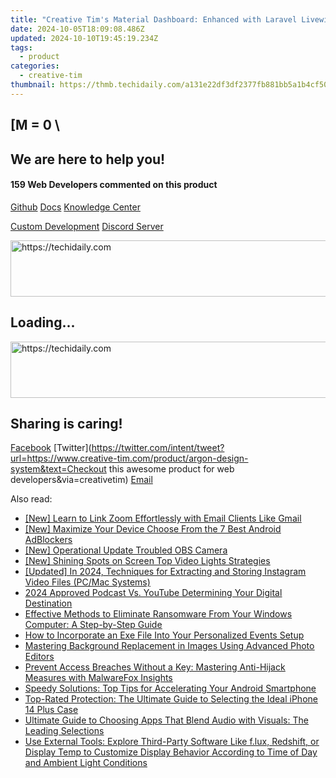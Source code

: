 ```yaml
---
title: "Creative Tim's Material Dashboard: Enhanced with Laravel Livewire Support"
date: 2024-10-05T18:09:08.486Z
updated: 2024-10-10T19:45:19.234Z
tags:
  - product
categories:
  - creative-tim
thumbnail: https://thmb.techidaily.com/a131e22df3df2377fb881bb5a1b4cf5042cfae5314bdf30aa6391ae79d2a6b0c.jpg
---
```


## \[M = 0 \

## We are here to help you!

#### 159 Web Developers commented on this product

[Github](https://github.com/creativetimofficial/argon-design-system) [Docs](https://tools.techidaily.com/creative-tim/products/) [Knowledge Center](https://tools.techidaily.com/creative-tim/products/) 

[Custom Development](https://tools.techidaily.com/creative-tim/products/) [Discord Server](https://discord.com/invite/FhCJCaHdQa) 

<!-- affiliate ads begin -->
<a href="https://appsumo.8odi.net/c/5597632/2151854/7443" target="_top" id="2151854">
  <img src="//a.impactradius-go.com/display-ad/7443-2151854" border="0" alt="https://techidaily.com" width="600" height="90"/>
</a>
<img height="0" width="0" src="https://appsumo.8odi.net/i/5597632/2151854/7443" style="position:absolute;visibility:hidden;" border="0" />
<!-- affiliate ads end -->

## Loading...

<!-- affiliate ads begin -->
<a href="https://ephamedtechinc.pxf.io/c/5597632/2136624/26400" target="_top" id="2136624">
  <img src="//a.impactradius-go.com/display-ad/26400-2136624" border="0" alt="https://techidaily.com" width="728" height="90"/>
</a>
<img height="0" width="0" src="https://ephamedtechinc.pxf.io/i/5597632/2136624/26400" style="position:absolute;visibility:hidden;" border="0" />
<!-- affiliate ads end -->

## Sharing is caring!

[Facebook](https://www.facebook.com/sharer/sharer.php?u=https://www.creative-tim.com/product/argon-design-system?src=sdkpreparse) [Twitter](https://twitter.com/intent/tweet?url=https://www.creative-tim.com/product/argon-design-system&text=Checkout this awesome product for web developers&via=creativetim) [Email](https://tools.techidaily.com/creative-tim/products/)

<ins class="adsbygoogle"
     style="display:block"
     data-ad-format="autorelaxed"
     data-ad-client="ca-pub-7571918770474297"
     data-ad-slot="1223367746"></ins>

<ins class="adsbygoogle"
     style="display:block"
     data-ad-client="ca-pub-7571918770474297"
     data-ad-slot="8358498916"
     data-ad-format="auto"
     data-full-width-responsive="true"></ins>

<span class="atpl-alsoreadstyle">Also read:</span>
<div><ul>
<li><a href="https://extra-support.techidaily.com/new-learn-to-link-zoom-effortlessly-with-email-clients-like-gmail/"><u>[New] Learn to Link Zoom Effortlessly with Email Clients Like Gmail</u></a></li>
<li><a href="https://youtube-sure.techidaily.com/aximize-your-device-choose-from-the-7-best-android-adblockers/"><u>[New] Maximize Your Device Choose From the 7 Best Android AdBlockers</u></a></li>
<li><a href="https://screen-recording.techidaily.com/new-operational-update-troubled-obs-camera/"><u>[New] Operational Update Troubled OBS Camera</u></a></li>
<li><a href="https://extra-support.techidaily.com/new-shining-spots-on-screen-top-video-lights-strategies/"><u>[New] Shining Spots on Screen Top Video Lights Strategies</u></a></li>
<li><a href="https://instagram-clips.techidaily.com/updated-in-2024-techniques-for-extracting-and-storing-instagram-video-files-pcmac-systems/"><u>[Updated] In 2024, Techniques for Extracting and Storing Instagram Video Files (PC/Mac Systems)</u></a></li>
<li><a href="https://fox-friendly.techidaily.com/2024-approved-podcast-vs-youtube-determining-your-digital-destination/"><u>2024 Approved Podcast Vs. YouTube Determining Your Digital Destination</u></a></li>
<li><a href="https://fox-sys.techidaily.com/effective-methods-to-eliminate-ransomware-from-your-windows-computer-a-step-by-step-guide/"><u>Effective Methods to Eliminate Ransomware From Your Windows Computer: A Step-by-Step Guide</u></a></li>
<li><a href="https://fox-sys.techidaily.com/how-to-incorporate-an-exe-file-into-your-personalized-events-setup/"><u>How to Incorporate an Exe File Into Your Personalized Events Setup</u></a></li>
<li><a href="https://fox-sys.techidaily.com/mastering-background-replacement-in-images-using-advanced-photo-editors/"><u>Mastering Background Replacement in Images Using Advanced Photo Editors</u></a></li>
<li><a href="https://fox-sys.techidaily.com/prevent-access-breaches-without-a-key-mastering-anti-hijack-measures-with-malwarefox-insights/"><u>Prevent Access Breaches Without a Key: Mastering Anti-Hijack Measures with MalwareFox Insights</u></a></li>
<li><a href="https://fox-sys.techidaily.com/speedy-solutions-top-tips-for-accelerating-your-android-smartphone/"><u>Speedy Solutions: Top Tips for Accelerating Your Android Smartphone</u></a></li>
<li><a href="https://buynow-marvelous.techidaily.com/top-rated-protection-the-ultimate-guide-to-selecting-the-ideal-iphone-14-plus-case/"><u>Top-Rated Protection: The Ultimate Guide to Selecting the Ideal iPhone 14 Plus Case</u></a></li>
<li><a href="https://fox-sys.techidaily.com/ultimate-guide-to-choosing-apps-that-blend-audio-with-visuals-the-leading-selections/"><u>Ultimate Guide to Choosing Apps That Blend Audio with Visuals: The Leading Selections</u></a></li>
<li><a href="https://win11-tips.techidaily.com/use-external-tools-explore-third-party-software-like-flux-redshift-or-display-temp-to-customize-display-behavior-according-to-time-of-day-and-ambient-light-26/"><u>Use External Tools: Explore Third-Party Software Like f.lux, Redshift, or Display Temp to Customize Display Behavior According to Time of Day and Ambient Light Conditions</u></a></li>
</ul></div>

